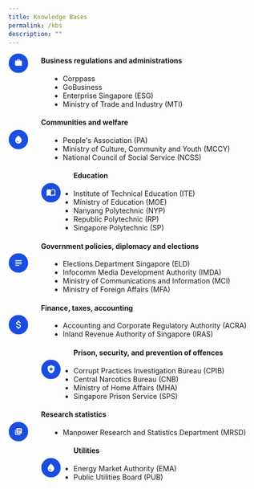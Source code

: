 ```yaml
---
title: Knowledge Bases
permalink: /kbs
description: ""
---
```

<img src="/images/Icons%20of%20domain%20knowledge/business.png" alt="Business regulations and administrations" align="left" style="height:40px; width:40px;margin-right:25px;margin-bottom:50px"/>
<h4> Business regulations and administrations </h4>
<ul style="margin-left:85px">
	<li>Corppass</li>
	<li>GoBusiness</li>
	<li>Enterprise Singapore (ESG)</li>
	<li>Ministry of Trade and Industry (MTI)</li>
</ul>


<img src="/images/Icons%20of%20domain%20knowledge/water.png" alt="Business regulations and administrations" align="left" style="height:40px; width:40px;margin-top:28px;margin-right:25px;margin-bottom:50px"/>
<h4> Communities and welfare</h4>
<ul style="margin-left:85px">
	<li>People's Association (PA)</li>
	<li>Ministry of Culture, Community and Youth (MCCY)</li>
	<li>National Council of Social Service (NCSS)</li>
</ul>


<img src="/images/Icons%20of%20domain%20knowledge/education.png" alt="Business regulations and administrations" align="left" style="height:40px; width:40px;margin-top:28px;margin-right:25px;margin-bottom:50px"/>
<h4> Education </h4>
<ul style="margin-left:85px">
	<li>Institute of Technical Education (ITE)</li>
	<li>Ministry of Education (MOE)</li>
	<li>Nanyang Polytechnic (NYP)</li>
	<li>Republic Polytechnic (RP)</li>
	<li>Singapore Polytechnic (SP)</li>
</ul>

<img src="/images/Icons%20of%20domain%20knowledge/policies.png" alt="Business regulations and administrations" align="left" style="height:40px; width:40px;margin-top:28px;margin-right:25px;margin-bottom:50px"/>
<h4> Government policies, diplomacy and elections</h4>
<ul style="margin-left:85px">
	<li>Elections Department Singapore (ELD)</li>
	<li>Infocomm Media Development Authority (IMDA)</li>
	<li>Ministry of Communications and Information (MCI)</li>
	<li>Ministry of Foreign Affairs (MFA)</li>
</ul>

<img src="/images/Icons%20of%20domain%20knowledge/finance.png" alt="Business regulations and administrations" align="left" style="height:40px; width:40px;margin-top:28px;margin-right:25px;margin-bottom:50px"/>
<h4> Finance, taxes, accounting </h4>
<ul style="margin-left:85px">
	<li>Accounting and Corporate Regulatory Authority (ACRA)</li>
	<li>Inland Revenue Authority of Singapore (IRAS)</li>
</ul>

<img src="/images/Icons%20of%20domain%20knowledge/prison.png" alt="Business regulations and administrations" align="left" style="height:40px; width:40px;margin-top:28px;margin-right:25px;margin-bottom:50px"/>
<h4> Prison, security, and prevention of offences</h4>
<ul style="margin-left:85px">
	<li>Corrupt Practices Investigation Bureau (CPIB)</li>
	<li>Central Narcotics Bureau (CNB)</li>
	<li>Ministry of Home Affairs (MHA)</li>
	<li>Singapore Prison Service (SPS)</li>
</ul>


<img src="/images/Icons%20of%20domain%20knowledge/research.png" alt="Business regulations and administrations" align="left" style="height:40px; width:40px;margin-top:28px;margin-right:25px;margin-bottom:50px"/>
<h4> Research statistics</h4>
<ul style="margin-left:85px">
	<li>Manpower Research and Statistics Department (MRSD)</li>
</ul>


<img src="/images/Icons%20of%20domain%20knowledge/water.png" alt="Business regulations and administrations" align="left" style="height:40px; width:40px;margin-top:28px;margin-right:25px;margin-bottom:50px"/>
<h4> Utilities</h4>
<ul style="margin-left:85px">
	<li>Energy Market Authority (EMA)</li>
	<li>Public Utilities Board (PUB)</li>
</ul>
